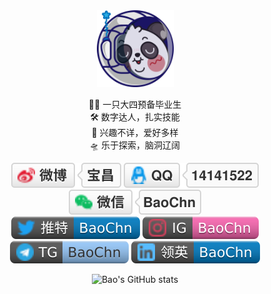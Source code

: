 <div align="center">
 <a target="_blank" href="https://a-b.cc">
  <img width="123" height="123" src="/img/avatar.svg" />
 </a>
 <p>
  🧑‍🎓 一只大四预备毕业生<br>
  🛠️ 数字达人，扎实技能<br>
  🚀 兴趣不详，爱好多样<br>
  🛸 乐于探索，脑洞辽阔</p>
 <p>
  <a target="_blank" href="https://weibo.com/BaoChn"><img src="/img/weibo.svg"/></a>
  <a target="_blank" href="https://A-B.CC/QQ"><img src="/img/QQ.svg"/></a>
  <a target="_blank" href="https://A-B.CC/WC"><img src="/img/wechat.svg"/></a>
  <br>
  <a target="_blank" href="https://twitter.com/BaoChn"><img src="/img/twitter.svg"/></a>
  <a target="_blank" href="https://instagram.com/baochn/"><img src="/img/instagram.svg"/></a>
  <a target="_blank" href="https://t.me/BaoChn"><img src="/img/telegram.svg"/></a>
  <a target="_blank" href="https://linkedin.com/in/BaoChn"><img src="/img/linkedin.svg"/></a>
   </p>
 
![Bao's GitHub stats](https://github-readme-stats.vercel.app/api?username=BaoChn&show_icons=true&theme=ayu-mirage)
</div>
